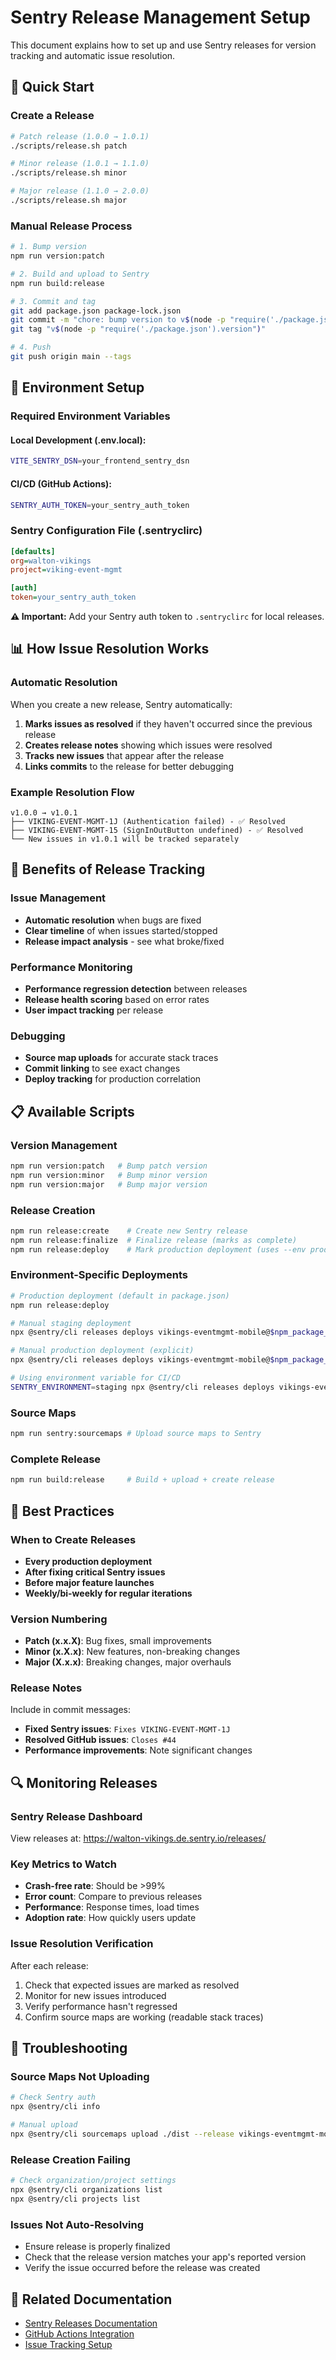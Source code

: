 # Sentry Release Management Setup

This document explains how to set up and use Sentry releases for version tracking and automatic issue resolution.

## 🚀 **Quick Start**

### **Create a Release**
```bash
# Patch release (1.0.0 → 1.0.1)
./scripts/release.sh patch

# Minor release (1.0.1 → 1.1.0) 
./scripts/release.sh minor

# Major release (1.1.0 → 2.0.0)
./scripts/release.sh major
```

### **Manual Release Process**
```bash
# 1. Bump version
npm run version:patch

# 2. Build and upload to Sentry
npm run build:release

# 3. Commit and tag
git add package.json package-lock.json
git commit -m "chore: bump version to v$(node -p "require('./package.json').version")"
git tag "v$(node -p "require('./package.json').version")"

# 4. Push
git push origin main --tags
```

## 🔧 **Environment Setup**

### **Required Environment Variables**

#### **Local Development (.env.local):**
```bash
VITE_SENTRY_DSN=your_frontend_sentry_dsn
```

#### **CI/CD (GitHub Actions):**
```bash
SENTRY_AUTH_TOKEN=your_sentry_auth_token
```

### **Sentry Configuration File (.sentryclirc)**
```ini
[defaults]
org=walton-vikings
project=viking-event-mgmt

[auth]
token=your_sentry_auth_token
```

**⚠️ Important:** Add your Sentry auth token to `.sentryclirc` for local releases.

## 📊 **How Issue Resolution Works**

### **Automatic Resolution**
When you create a new release, Sentry automatically:

1. **Marks issues as resolved** if they haven't occurred since the previous release
2. **Creates release notes** showing which issues were resolved
3. **Tracks new issues** that appear after the release
4. **Links commits** to the release for better debugging

### **Example Resolution Flow**
```
v1.0.0 → v1.0.1
├── VIKING-EVENT-MGMT-1J (Authentication failed) - ✅ Resolved 
├── VIKING-EVENT-MGMT-15 (SignInOutButton undefined) - ✅ Resolved
└── New issues in v1.0.1 will be tracked separately
```

## 🔗 **Benefits of Release Tracking**

### **Issue Management**
- **Automatic resolution** when bugs are fixed
- **Clear timeline** of when issues started/stopped
- **Release impact analysis** - see what broke/fixed

### **Performance Monitoring**  
- **Performance regression detection** between releases
- **Release health scoring** based on error rates
- **User impact tracking** per release

### **Debugging**
- **Source map uploads** for accurate stack traces
- **Commit linking** to see exact changes
- **Deploy tracking** for production correlation

## 📋 **Available Scripts**

### **Version Management**
```bash
npm run version:patch   # Bump patch version
npm run version:minor   # Bump minor version  
npm run version:major   # Bump major version
```

### **Release Creation**
```bash
npm run release:create    # Create new Sentry release
npm run release:finalize  # Finalize release (marks as complete)
npm run release:deploy    # Mark production deployment (uses --env production)
```

### **Environment-Specific Deployments**
```bash
# Production deployment (default in package.json)
npm run release:deploy

# Manual staging deployment
npx @sentry/cli releases deploys vikings-eventmgmt-mobile@$npm_package_version new --env staging

# Manual production deployment (explicit)
npx @sentry/cli releases deploys vikings-eventmgmt-mobile@$npm_package_version new --env production

# Using environment variable for CI/CD
SENTRY_ENVIRONMENT=staging npx @sentry/cli releases deploys vikings-eventmgmt-mobile@$npm_package_version new --env $SENTRY_ENVIRONMENT
```

### **Source Maps**
```bash
npm run sentry:sourcemaps # Upload source maps to Sentry
```

### **Complete Release**
```bash
npm run build:release     # Build + upload + create release
```

## 🎯 **Best Practices**

### **When to Create Releases**
- **Every production deployment**
- **After fixing critical Sentry issues**
- **Before major feature launches**
- **Weekly/bi-weekly for regular iterations**

### **Version Numbering**
- **Patch (x.x.X)**: Bug fixes, small improvements
- **Minor (x.X.x)**: New features, non-breaking changes  
- **Major (X.x.x)**: Breaking changes, major overhauls

### **Release Notes**
Include in commit messages:
- **Fixed Sentry issues**: `Fixes VIKING-EVENT-MGMT-1J`
- **Resolved GitHub issues**: `Closes #44`
- **Performance improvements**: Note significant changes

## 🔍 **Monitoring Releases**

### **Sentry Release Dashboard**
View releases at: https://walton-vikings.de.sentry.io/releases/

### **Key Metrics to Watch**
- **Crash-free rate**: Should be >99%
- **Error count**: Compare to previous releases
- **Performance**: Response times, load times
- **Adoption rate**: How quickly users update

### **Issue Resolution Verification**
After each release:
1. Check that expected issues are marked as resolved
2. Monitor for new issues introduced
3. Verify performance hasn't regressed
4. Confirm source maps are working (readable stack traces)

## 🚨 **Troubleshooting**

### **Source Maps Not Uploading**
```bash
# Check Sentry auth
npx @sentry/cli info

# Manual upload
npx @sentry/cli sourcemaps upload ./dist --release vikings-eventmgmt-mobile@$(node -p "require('./package.json').version")
```

### **Release Creation Failing**
```bash
# Check organization/project settings
npx @sentry/cli organizations list
npx @sentry/cli projects list
```

### **Issues Not Auto-Resolving**
- Ensure release is properly finalized
- Check that the release version matches your app's reported version
- Verify the issue occurred before the release was created

## 🔗 **Related Documentation**
- [Sentry Releases Documentation](https://docs.sentry.io/platforms/javascript/configuration/releases/)
- [GitHub Actions Integration](../.github/workflows/release.yml)
- [Issue Tracking Setup](./ISSUE_TRACKING.md)